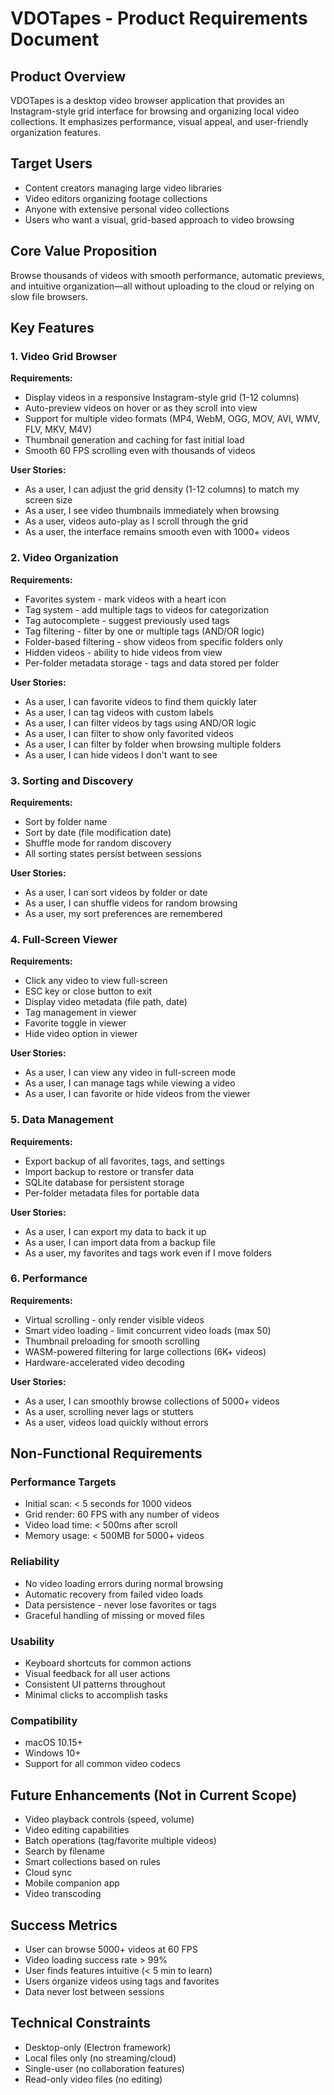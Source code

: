 # VDOTapes - Product Requirements Document

## Product Overview

VDOTapes is a desktop video browser application that provides an Instagram-style grid interface for browsing and organizing local video collections. It emphasizes performance, visual appeal, and user-friendly organization features.

## Target Users

- Content creators managing large video libraries
- Video editors organizing footage collections
- Anyone with extensive personal video collections
- Users who want a visual, grid-based approach to video browsing

## Core Value Proposition

Browse thousands of videos with smooth performance, automatic previews, and intuitive organization—all without uploading to the cloud or relying on slow file browsers.

## Key Features

### 1. Video Grid Browser

**Requirements:**
- Display videos in a responsive Instagram-style grid (1-12 columns)
- Auto-preview videos on hover or as they scroll into view
- Support for multiple video formats (MP4, WebM, OGG, MOV, AVI, WMV, FLV, MKV, M4V)
- Thumbnail generation and caching for fast initial load
- Smooth 60 FPS scrolling even with thousands of videos

**User Stories:**
- As a user, I can adjust the grid density (1-12 columns) to match my screen size
- As a user, I see video thumbnails immediately when browsing
- As a user, videos auto-play as I scroll through the grid
- As a user, the interface remains smooth even with 1000+ videos

### 2. Video Organization

**Requirements:**
- Favorites system - mark videos with a heart icon
- Tag system - add multiple tags to videos for categorization
- Tag autocomplete - suggest previously used tags
- Tag filtering - filter by one or multiple tags (AND/OR logic)
- Folder-based filtering - show videos from specific folders only
- Hidden videos - ability to hide videos from view
- Per-folder metadata storage - tags and data stored per folder

**User Stories:**
- As a user, I can favorite videos to find them quickly later
- As a user, I can tag videos with custom labels
- As a user, I can filter videos by tags using AND/OR logic
- As a user, I can filter to show only favorited videos
- As a user, I can filter by folder when browsing multiple folders
- As a user, I can hide videos I don't want to see

### 3. Sorting and Discovery

**Requirements:**
- Sort by folder name
- Sort by date (file modification date)
- Shuffle mode for random discovery
- All sorting states persist between sessions

**User Stories:**
- As a user, I can sort videos by folder or date
- As a user, I can shuffle videos for random browsing
- As a user, my sort preferences are remembered

### 4. Full-Screen Viewer

**Requirements:**
- Click any video to view full-screen
- ESC key or close button to exit
- Display video metadata (file path, date)
- Tag management in viewer
- Favorite toggle in viewer
- Hide video option in viewer

**User Stories:**
- As a user, I can view any video in full-screen mode
- As a user, I can manage tags while viewing a video
- As a user, I can favorite or hide videos from the viewer

### 5. Data Management

**Requirements:**
- Export backup of all favorites, tags, and settings
- Import backup to restore or transfer data
- SQLite database for persistent storage
- Per-folder metadata files for portable data

**User Stories:**
- As a user, I can export my data to back it up
- As a user, I can import data from a backup file
- As a user, my favorites and tags work even if I move folders

### 6. Performance

**Requirements:**
- Virtual scrolling - only render visible videos
- Smart video loading - limit concurrent video loads (max 50)
- Thumbnail preloading for smooth scrolling
- WASM-powered filtering for large collections (6K+ videos)
- Hardware-accelerated video decoding

**User Stories:**
- As a user, I can smoothly browse collections of 5000+ videos
- As a user, scrolling never lags or stutters
- As a user, videos load quickly without errors

## Non-Functional Requirements

### Performance Targets
- Initial scan: < 5 seconds for 1000 videos
- Grid render: 60 FPS with any number of videos
- Video load time: < 500ms after scroll
- Memory usage: < 500MB for 5000+ videos

### Reliability
- No video loading errors during normal browsing
- Automatic recovery from failed video loads
- Data persistence - never lose favorites or tags
- Graceful handling of missing or moved files

### Usability
- Keyboard shortcuts for common actions
- Visual feedback for all user actions
- Consistent UI patterns throughout
- Minimal clicks to accomplish tasks

### Compatibility
- macOS 10.15+
- Windows 10+
- Support for all common video codecs

## Future Enhancements (Not in Current Scope)

- Video playback controls (speed, volume)
- Video editing capabilities
- Batch operations (tag/favorite multiple videos)
- Search by filename
- Smart collections based on rules
- Cloud sync
- Mobile companion app
- Video transcoding

## Success Metrics

- User can browse 5000+ videos at 60 FPS
- Video loading success rate > 99%
- User finds features intuitive (< 5 min to learn)
- Users organize videos using tags and favorites
- Data never lost between sessions

## Technical Constraints

- Desktop-only (Electron framework)
- Local files only (no streaming/cloud)
- Single-user (no collaboration features)
- Read-only video files (no editing)
